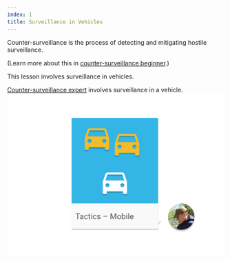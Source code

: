 ```yaml
---
index: 1
title: Surveillance in Vehicles
---
```

Counter-surveillance is the process of detecting and mitigating hostile surveillance. 

(Learn more about this in [counter-surveillance beginner](umbrella://lesson/counter_surveillance/0).) 

This lesson involves surveillance in vehicles.

[Counter-surveillance expert](umbrella://lesson/counter_surveillance/2) involves surveillance in a vehicle.
![image](surveillance4.png)